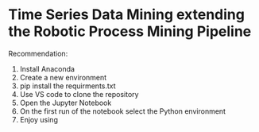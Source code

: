 # Time Series Data Mining extending the Robotic Process Mining Pipeline

Recommendation:
1. Install Anaconda
2. Create a new environment
3. pip install the requirments.txt
4. Use VS code to clone the repository
5. Open the Jupyter Notebook
6. On the first run of the notebook select the Python environment
7. Enjoy using
